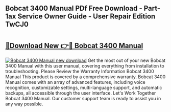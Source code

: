 ## Bobcat 3400 Manual PDf Free Download - Part-1ax Service Owner Guide - User Repair Edition TwCJ0

# <h2><a href="http://bc27512.oget.top/?id=Bobcat+3400+Manual">🔗Download New 👉🔴 Bobcat 3400 Manual</a></h2>

[![Bobcat 3400 Manual new download](https://i.imgur.com/5g1atiW.png)](http://bc27512.oget.top/?id=Bobcat+3400+Manual)
Get the most out of your new Bobcat 3400 Manual with this user manual, covering everything from installation to troubleshooting. Please Review the Warranty Information Bobcat 3400 Manual This product is covered by a comprehensive warranty. Bobcat 3400 Manual comes with an array of advanced features, including voice recognition, customizable settings, multi-language support, and automatic backups, all accessible through the user interface. Let's Work Together Bobcat 3400 Manual. Our customer support team is ready to assist you in any way possible.
